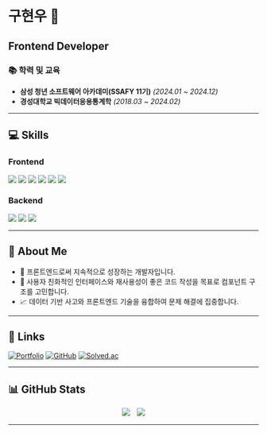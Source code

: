 <div align="left">

# 구현우 👋  
**Frontend Developer**  
---

### 📚 학력 및 교육
- **삼성 청년 소프트웨어 아카데미(SSAFY 11기)** *(2024.01 ~ 2024.12)*
- **경성대학교 빅데이터응용통계학** *(2018.03 ~ 2024.02)*

---

## 💻 Skills

### **Frontend**  
<div align="left">
  <img src="https://img.shields.io/badge/HTML5-E34F26?style=flat-square&logo=HTML5&logoColor=white" />
  <img src="https://img.shields.io/badge/CSS3-1572B6?style=flat-square&logo=CSS3&logoColor=white" />
  <img src="https://img.shields.io/badge/JavaScript-F7DF1E?style=flat-square&logo=JavaScript&logoColor=white" />
  <img src="https://img.shields.io/badge/React-61DAFB?style=flat-square&logo=React&logoColor=white" />
  <img src="https://img.shields.io/badge/vue.js-4FC08D?style=flat-square&logo=vue.js&logoColor=white" />
  <img src="https://img.shields.io/badge/TypeScript-3178C6?style=flat-square&logo=TypeScript&logoColor=white" />
</div>

### **Backend**  
<div align="left">
  <img src="https://img.shields.io/badge/Node.js-339933?style=flat-square&logo=Node.js&logoColor=white" />
  <img src="https://img.shields.io/badge/Python-3766AB?style=flat-square&logo=Python&logoColor=white" />
  <img src="https://img.shields.io/badge/Django-092E20?style=flat-square&logo=Django&logoColor=white" />
</div>

---

## 🌟 About Me

- 🌱 프론트엔드로써 지속적으로 성장하는 개발자입니다.
- 🎯 사용자 친화적인 인터페이스와 재사용성이 좋은 코드 작성을 목표로 컴포넌트 구조를 고민합니다.
- 📈 데이터 기반 사고와 프론트엔드 기술을 융합하여 문제 해결에 집중합니다.

---

## 🔗 Links

[![Portfolio](https://img.shields.io/badge/-Portfolio-000?style=flat-square&logo=About.me&logoColor=white)](https://portfolio-nine-tawny-64.vercel.app/)
[![GitHub](https://img.shields.io/badge/-GitHub-181717?style=flat-square&logo=GitHub&logoColor=white)](https://github.com/koohyunwoo1)
[![Solved.ac](https://img.shields.io/badge/Solved.ac-0078D7?style=flat-square&logo=Sololearn&logoColor=white)](https://solved.ac/hwlove99/)

---

## 📊 GitHub Stats

<div align="center">
  <img src="https://github-readme-stats.vercel.app/api?username=koohyunwoo1&show_icons=true&theme=radical" style="margin-right: 10px" />
  <img src="http://mazassumnida.wtf/api/v2/generate_badge?boj=hwlove99" />
</div>

---
